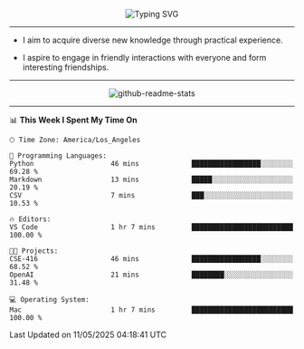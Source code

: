 <p align="center">
  <img src="https://readme-typing-svg.demolab.com?font=Fira+Code&weight=500&size=32&duration=2500&pause=1600&center=true&vCenter=true&random=false&width=1024&height=64&lines=Hi+there+%F0%9F%91%8B;I'm+delighted+you+could+make+it+here+%F0%9F%8E%89;I'm+Harry%2C+a+college+student+still+finding+my+way" alt="Typing SVG" />
</p>


---


- I aim to acquire diverse new knowledge through practical experience.

- I aspire to engage in friendly interactions with everyone and form interesting friendships.


---


<p align="center">
  <img src="https://github-readme-stats.vercel.app/api?username=Harry-Jing&show_icons=true" alt="github-readme-stats"/>
</p>


---

<!--START_SECTION:waka-->
📊 **This Week I Spent My Time On** 

```text
🕑︎ Time Zone: America/Los_Angeles

💬 Programming Languages: 
Python                   46 mins             █████████████████░░░░░░░░   69.28 % 
Markdown                 13 mins             █████░░░░░░░░░░░░░░░░░░░░   20.19 % 
CSV                      7 mins              ███░░░░░░░░░░░░░░░░░░░░░░   10.53 % 

🔥 Editors: 
VS Code                  1 hr 7 mins         █████████████████████████   100.00 % 

🐱‍💻 Projects: 
CSE-416                  46 mins             █████████████████░░░░░░░░   68.52 % 
OpenAI                   21 mins             ████████░░░░░░░░░░░░░░░░░   31.48 % 

💻 Operating System: 
Mac                      1 hr 7 mins         █████████████████████████   100.00 % 
```


 Last Updated on 11/05/2025 04:18:41 UTC
<!--END_SECTION:waka-->
